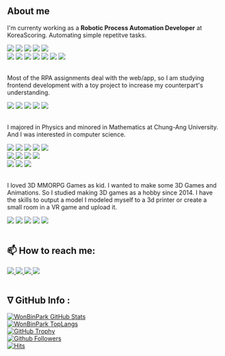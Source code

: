 ## About me
I'm currenty working as a **Robotic Process Automation Developer** at KoreaScoring. Automating simple repetitve tasks. 
<div>
    <img src="https://img.shields.io/badge/UIPath-0099dd?style=flat">
    <img src="https://img.shields.io/badge/.Net-512BD5?style=flat&logo=dotnet&logoColor=white">
    <img src="https://img.shields.io/badge/C%23-239120?style=flat&logo=csharp&logoColor=white">
    <img src="https://img.shields.io/badge/Selenium-000000?style=flat&logo=Selenium&logoColor=43B02A">
    <img src="https://img.shields.io/badge/XAML-000000?style=flat&logo=XAML&logoColor=0C54C2">
</div><div>
    <img src="https://img.shields.io/badge/Excel-000000?style=flat&logo=Microsoftexcel&logoColor=217346">
    <img src="https://img.shields.io/badge/Outlook-000000?style=flat&logo=Microsoftoutlook&logoColor=0078D4">
    <img src="https://img.shields.io/badge/SAP-000000?style=flat&logo=SAP&logoColor=0FAAFF">
    <img src="https://img.shields.io/badge/PS-000000?style=flat&logo=PowerShell&logoColor=5391FE">
    <img src="https://img.shields.io/badge/IE-000000?style=flat&logo=InternetExplorer&logoColor=0076D6">
    <img src="https://img.shields.io/badge/Edge-000000?style=flat&logo=MicrosoftEdge&logoColor=0078D7">
    <img src="https://img.shields.io/badge/Chrome-000000?style=flat&logo=GoogleChrome&logoColor=4285F4">
</div><br>

Most of the RPA assignments deal with the web/app, so I am studying frontend development with a toy project to increase my counterpart's understanding.
<div> 
    <img src="https://img.shields.io/badge/React-000000?style=flat&logo=React&logoColor=61dafb">
    <img src="https://img.shields.io/badge/HTML5-000000?style=flat&logo=html5&logoColor=e34f26">
    <img src="https://img.shields.io/badge/CSS3-000000?style=flat&logo=css3&logoColor=1572b6">
    <img src="https://img.shields.io/badge/JS-000000?style=flat&logo=javascript&logoColor=f7df1e">
    <img src="https://img.shields.io/badge/PyQT5-000000?style=flat&logo=qt&logoColor=41CD52">
</div><br>

I majored in Physics and minored in Mathematics at Chung-Ang University. 
And I was interested in computer science.
<div>
    <img src="https://img.shields.io/badge/Python-3776AB?style=flat&logo=Python&logoColor=white">
    <img src="https://img.shields.io/badge/R-276DC3?style=flat&logo=R&logoColor=white">
    <img src="https://img.shields.io/badge/Pandas-150458?style=flat&logo=pandas&logoColor=white">
    <img src="https://img.shields.io/badge/Numpy-013243?style=flat&logo=Numpy&logoColor=white">
    <img src="https://img.shields.io/badge/SymPy-3B5526?style=flat&logo=SymPy&logoColor=white">
</div><div>
    <a title="Kaggle" href="https://www.kaggle.com/parkwonbin">
    <img src="https://img.shields.io/badge/Kaggle-000000?style=flat&logo=Kaggle&logoColor=20BEFF" /> 
    </a>
    <img src="https://img.shields.io/badge/RStudio-000000?style=flat&logo=RStudio&logoColor=75AADB">
    <img src="https://img.shields.io/badge/Anaconda-000000?style=flat&logo=anaconda&logoColor=44a833">
    <img src="https://img.shields.io/badge/Mathematica-000000?style=flat&logo=WolframMathematica&logoColor=dd1100">
</div><div>
    <img src="https://img.shields.io/badge/VScode-000000?style=flat&logo=VisualStudiocode&logoColor=007acc">
    <img src="https://img.shields.io/badge/Vim-000000?style=flat&logo=Vim&logoColor=1ab7ea">
    <img src="https://img.shields.io/badge/Git-000000?style=flat&logo=git&logoColor=f05032">
</div><br>

I loved 3D MMORPG Games as kid. I wanted to make some 3D Games and Animations. So I studied making 3D games as a hobby since 2014.  I have the skills to output a model I modeled myself to a 3d printer or create a small room in a VR game and upload it.
<div> 
    <img src="https://img.shields.io/badge/Unity-000000?style=flat&logo=unity&logoColor=white">
    <img src="https://img.shields.io/badge/Blneder-000000?style=flat&logo=Blender&logoColor=F5792A">
    <img src="https://img.shields.io/badge/PremierePro-000000?style=flat&logo=Adobe%20Premiere%20Pro&logoColor=9999ff">
    <img src="https://img.shields.io/badge/OBS-000000?style=flat&logo=OBSstudio&logoColor=white">
    <a title="YouTube" href="https://www.youtube.com/channel/UCXU_jCbDFAPFKcPHCZ9M2jA/videos">
    <img src="https://img.shields.io/badge/YouTube-000000?style=flat&logo=youtube&logoColor=ff0000"> 
    </a>
</div><br>

## 📫 How to reach me:
<div>
    <a title="Gmail" href="mailto:pwb1128@gmail.com"> 
    <img src="https://img.shields.io/badge/Gmail-000000?style=flat&logo=Gmail&logoColor=ea4335"/>
    </a>
    <a title="Notion" href="https://parkwonbin.notion.site/97acc50fe67e4639b9f19577b8dbb809">
    <img src="https://img.shields.io/badge/Notion-000000?style=flat&logo=Notion&logoColor=whilte">
    </a>
    <a title="Linkedin" href="https://www.linkedin.com/in/wonbin-park-9303571aa/">
    <img src="https://img.shields.io/badge/LinkedIn-000000?style=flat&logo=Linkedin&logoColor=blue" /> 
    </a>
    <a title="Facebook" href="https://www.facebook.com/wonbin.park.902/">
    <img src="https://img.shields.io/badge/Facebook-000000?style=flat&logo=facebook&logoColor=1877f2" /> 
    </a> 
</div><br>

## ∇ GitHub Info : 
<!-- GitHub -->
<!-- ![ParkWonBin'백준 티어](https://github-readme-solvedac.hyp3rflow.vercel.app/api/?handle=pwb1128&theme=white) -->
<!-- [![GitHub streak][GitHub_Streak]](https://github.com/ParkWonBin) -->
[![WonBinPark GitHub Stats][GitHub_Stats]](https://github.com/ParkWonBin/)  
[![WonBinPark TopLangs][GitHub_TopLangs]](https://github.com/ParkWonBin/)  
[![GitHub Trophy][GitHub Trophy]](https://github.com/ParkWonBin/)  
[![Github Followers][GitHub_Followers]](https://github.com/ParkWonBin?tab=followers)  
[![Hits][GitHub_Hits]](https://github.com/ParkWonBin)
<!-- https://parkwonbin.github.io/ -->

<!-- GitHub_Links -->
<!-- [GitHub_Streak]:https://github-readme-streak-stats.herokuapp.com/?user=ParkWonBin&theme=dark -->
[GitHub_TopLangs]:https://github-readme-stats.vercel.app/api/top-langs/?username=ParkWonBin&layout=compact&card_width=450&langs_count=6&theme=dark&w&hide=SCSS,Ruby
[GitHub_Stats]:https://github-readme-stats.vercel.app/api?username=ParkWonBin&show_icons=true&theme=dark
[GitHub Trophy]:https://github-profile-trophy.vercel.app/?username=ParkWonBin&theme=chalk&row=2&column=4
[GitHub_Followers]:https://img.shields.io/github/followers/ParkWonBin?color=06d6a0&label=Github%20Followers&style=flat
[GitHub_Hits]:https://hits.seeyoufarm.com/api/count/incr/badge.svg?url=https%3A%2F%2Fgithub.com%2FParkWonBin

<!-- ICON -->
<!-- [![Gmail Badge][ICON_Gmail]](mailto:pwb1128@gmail.com)
[![Linkedin Badge][ICON_Linkedin]](https://www.linkedin.com/in/wonbin-park-9303571aa/)
[![Facebook Badge][ICON_FaceBook]](https://www.facebook.com/wonbin.park.902/)
[![Twitter Badge][ICON_Twitter]](https://twitter.com/wbpark14/) -->

<!-- ICON_Links -->
<!-- [ICON_Gmail]:https://img.shields.io/badge/-Gmail-d14836?style=flat-square&logo=Gmail&logoColor=white
[ICON_Linkedin]:https://img.shields.io/badge/-LinkedIn-blue?style=flat-square&logo=Linkedin&logoColor=white
[ICON_FaceBook]:https://img.shields.io/badge/-Facebook-1877f2?style=flat-square&logo=facebook&logoColor=white
[ICON_Twitter]:https://img.shields.io/badge/-Twitter-1877f2?style=flat-square&logo=twitter&logoColor=white -->

<!--
**ParkWonBin/parkwonbin** is a ✨ _special_ ✨ repository because its `README.md` (this file) appears on your GitHub profile.

Here are some ideas to get you started:
- 🔭 I’m currently working on ...
- 🌱 I’m currently learning ...
- 👯 I’m looking to collaborate on ...
- 🤔 I’m looking for help with ...
- 💬 Ask me about ...
- 📫 How to reach me: ...
- 😄 Pronouns: ...
- ⚡ Fun fact: ...
-->


<!-- 아직 공부중
### SNS
<div>
    <img src="https://img.shields.io/badge/Thingiverse-000000?style=flat&logo=Thingiverse&logoColor=248BFB">
    <img src="https://img.shields.io/badge/Pinterest-000000?style=flat&logo=pinterest&logoColor=BD081C">
    <img src="https://img.shields.io/badge/Reddit-000000?style=flat&logo=Reddit&logoColor=FF4500">
    <img src="https://img.shields.io/badge/Slack-000000?style=flat&logo=Slack&logoColor=4A154B">
</div>

### 기타
<div>
    <img src="https://img.shields.io/badge/Unreal%20Engine-0E1128?style=flat&logo=UnrealEngine&logoColor=white">
    <img src="https://img.shields.io/badge/Ethereum-000000?style=flat&logo=Ethereum&logoColor=3C3C3D">
    <img src="https://img.shields.io/badge/Bitcoin-000000?style=flat&logo=Bitcoin&logoColor=F7931A">
    <img src="https://img.shields.io/badge/Dropbox-000000?style=flat&logo=Dropbox&logoColor=0061FF">
    <img src="https://img.shields.io/badge/Evernote-000000?style=flat&logo=Evernote&logoColor=00A82D">
</div>

### 수학
<div>
    <img src="https://img.shields.io/badge/Weights%20%26%20Biases-000000?style=flat&logo=Weights%20%26%20Biases&logoColor=FFBE00">
    <img src="https://img.shields.io/badge/TensorFlow-000000?style=flat&logo=TensorFlow&logoColor=FF6F00">
    <img src="https://img.shields.io/badge/PyTorch-000000?style=flat&logo=PyTorch&logoColor=EE4C2C">
    <img src="https://img.shields.io/badge/Tableau-000000?style=flat&logo=Tableau&logoColor=#E97627">
</div><div>
    <img src="https://img.shields.io/badge/OpenCV-000000?style=flat&logo=OpenCV&logoColor=5C3EE8">
    <img src="https://img.shields.io/badge/OpenAI-000000?style=flat&logo=OpenAI&logoColor=412991">
    <img src="https://img.shields.io/badge/OpenGL-000000?style=flat&logo=OpenGL&logoColor=5586A4">
    <img src="https://img.shields.io/badge/OpenAIGym-000000?style=flat&logo=OpenAIGym&logoColor=0081A5">
</div>

### 개발
<div>
    <img src="https://img.shields.io/badge/GO-000000?style=flat&logo=GO&logoColor=00ADD8">
    <img src="https://img.shields.io/badge/Java-000000?style=flat&logo=Java&logoColor=007396">
    <img src="https://img.shields.io/badge/Scala-000000?style=flat&logo=Scala&logoColor=DC322F">
    <img src="https://img.shields.io/badge/Swift-000000?style=flat&logo=swift&logoColor=F05138">
    <img src="https://img.shields.io/badge/Solidity-000000?style=flat&logo=Solidity&logoColor=363636">
    <img src="https://img.shields.io/badge/Typescript-000000?style=flat&logo=typescript&logoColor=3178C6">
</div><div>
    <img src="https://img.shields.io/badge/Django-000000?style=flat&logo=Django&logoColor=092E20">
    <img src="https://img.shields.io/badge/Flask-000000?style=flat&logo=Flask&logoColor=ffffff">
    <img src="https://img.shields.io/badge/Spring-000000?style=flat&logo=spring&logoColor=6DB33F">
    <img src="https://img.shields.io/badge/Vue.js-000000?style=flat&logo=Vue.js&logoColor=4FC08D">
    <img src="https://img.shields.io/badge/Node.js-000000?style=flat&logo=Node.js&logoColor=339933">
</div><div>
    <img src="https://img.shields.io/badge/Rust-000000?style=flat&logo=Rust&logoColor=white">
    <img src="https://img.shields.io/badge/NGINX-000000?style=flat&logo=NGINX&logoColor=009639">
    <img src="https://img.shields.io/badge/PHP-000000?style=flat&logo=php&logoColor=777BB4">
    <img src="https://img.shields.io/badge/Oracle-000000?style=flat&logo=Oracle&logoColor=f80000">
    <img src="https://img.shields.io/badge/MySQL-000000?style=flat&logo=mysql&logoColor=4479A1">
</div><div>
    <img src="https://img.shields.io/badge/Doker-000000?style=flat&logo=docker&logoColor=2496ED">
    <img src="https://img.shields.io/badge/Linux-000000?style=flat&logo=Linux&logoColor=fcc624">
    <img src="https://img.shields.io/badge/Ubuntu-000000?style=flat&logo=Ubuntu&logoColor=E95420">
    <img src="https://img.shields.io/badge/Yarn-000000?style=flat&logo=yarn&logoColor=2C8EBB">
    <img src="https://img.shields.io/badge/NPM-000000?style=flat&logo=npm&logoColor=CB3837">
</div><div>
    <img src="https://img.shields.io/badge/Markdown-000000?style=flat&logo=markdown&logoColor=white">
    <img src="https://img.shields.io/badge/Json-000000?style=flat&logo=Json&logoColor=white">
    <img src="https://img.shields.io/badge/Jpeg-000000?style=flat&logo=Jpeg&logoColor=8A8A8A">
    <img src="https://img.shields.io/badge/SVG-000000?style=flat&logo=SVG&logoColor=FFB13B">
    <img src="https://img.shields.io/badge/Unicode-000000?style=flat&logo=Unicode&logoColor=5455FE">
</div>
 -->

<!-- 기술스텍 아이콘 -->
<!-- https://simpleicons3d.org/ -->
<!-- <img src="https://img.shields.io/badge/표시할이름-색상?style=flat&logo=아이콘&logoColor=white"> -->
<!-- ![alt text](https://github.com/[username]/[reponame]/blob/[branch]/image.jpg?raw=true -->
